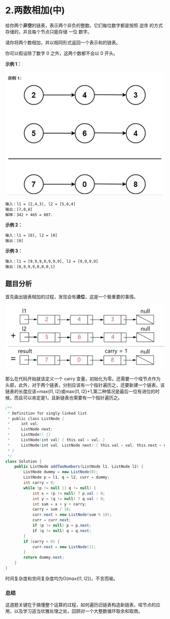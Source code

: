 # 2.两数相加(中)

给你两个**非空**的链表，表示两个非负的整数。它们每位数字都是按照 逆序 的方式存储的，并且每个节点只能存储 一位 数字。

请你将两个数相加，并以相同形式返回一个表示和的链表。

你可以假设除了数字 0 之外，这两个数都不会以 0 开头。

**示例 1：**

![image](https://github.com/Einsgates/LeetcodeNotes/blob/master/img/2.jpg)

```
输入：l1 = [2,4,3], l2 = [5,6,4]
输出：[7,0,8]
解释：342 + 465 = 807.
```

**示例 2：**

```
输入：l1 = [0], l2 = [0]
输出：[0]
```

**示例 3：**

```
输入：l1 = [9,9,9,9,9,9,9], l2 = [9,9,9,9]
输出：[8,9,9,9,0,0,0,1]
```



## 题目分析

首先画出链表相加的过程，发现会有**进位**，这是一个极重要的事情。

![image](https://github.com/Einsgates/LeetcodeNotes/blob/master/img/2_analysis.jpg)

那么在代码开始就该定义一个 carry 变量，初始化为零。还需要一个哑节点作为头部，此外，对于两个链表，分别应该有一个指针遍历之，还要新建一个链表，该链表的长度应该=max{l1, l2}或max{l1, l2}+1,第二种情况是最后一位有进位的时候，而且可以肯定是1，且新链表也需要有一个指针遍历之。

```java
/**
 * Definition for singly-linked list.
 * public class ListNode {
 *     int val;
 *     ListNode next;
 *     ListNode() {}
 *     ListNode(int val) { this.val = val; }
 *     ListNode(int val, ListNode next) { this.val = val; this.next = next; }
 * }
 */
class Solution {
    public ListNode addTwoNumbers(ListNode l1, ListNode l2) {
        ListNode dummy = new ListNode(0);
        ListNode p = l1, q = l2, curr = dummy;
        int carry = 0;
        while (p != null || q != null) {
            int x = (p != null) ? p.val : 0;
            int y = (q != null) ? q.val : 0;
            int sum = x + y + carry;
            carry = sum / 10;
            curr.next = new ListNode(sum % 10);
            curr = curr.next;
            if (p != null) p = p.next;
            if (q != null) q = q.next;
        }
        if (carry > 0) {
            curr.next = new ListNode(1);
        }
        return dummy.next;
    }
}
```

时间复杂度和空间复杂度均为O(max{l1, l2})，不言而喻。

### 总结

这道题关键在于搞懂整个运算的过程，如何遍历旧链表构造新链表，哑节点的应用，以及学习适当优雅处理之处，回顾对一个大整数循环取余和取商。